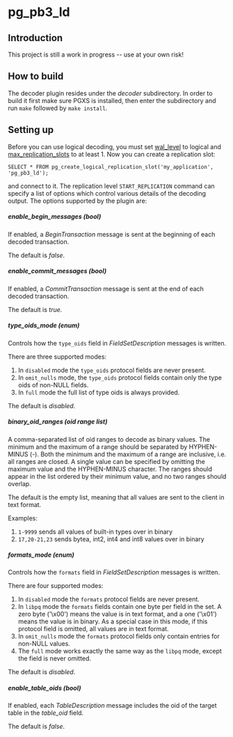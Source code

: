pg\_pb3\_ld
===========

Introduction
------------

This project is still a work in progress -- use at your own risk!

How to build
------------

The decoder plugin resides under the *decoder* subdirectory.  In order to build
it first make sure PGXS is installed, then enter the subdirectory and run
`make` followed by `make install`.

Setting up
----------

Before you can use logical decoding, you must set
[wal\_level](https://www.postgresql.org/docs/current/static/runtime-config-wal.html#GUC-WAL-LEVEL)
to logical and
[max\_replication\_slots](https://www.postgresql.org/docs/current/static/runtime-config-replication.html#GUC-MAX-REPLICATION-SLOTS)
to at least 1.  Now you can create a replication slot:

```
SELECT * FROM pg_create_logical_replication_slot('my_application', 'pg_pb3_ld');
```

and connect to it.  The replication level `START_REPLICATION` command can
specify a list of options which control various details of the decoding output.
The options supported by the plugin are:

##### enable\_begin\_messages (*bool*)

If enabled, a *BeginTransaction* message is sent at the beginning of each
decoded transaction.

The default is *false*.

##### enable\_commit\_messages (*bool*)

If enabled, a *CommitTransaction* message is sent at the end of each decoded
transaction.

The default is *true*.

##### type\_oids\_mode (*enum*)

Controls how the `type_oids` field in *FieldSetDescription* messages is written.

There are three supported modes:

  1. In `disabled` mode the `type_oids` protocol fields are never present.
  2. In `omit_nulls` mode, the `type_oids` protocol fields contain only the
  type oids of non-NULL fields.
  3. In `full` mode the full list of type oids is always provided.

The default is *disabled*.

##### binary\_oid\_ranges (*oid range list*)

A comma-separated list of oid ranges to decode as binary values.  The minimum
and the maximum of a range should be separated by HYPHEN-MINUS (-).  Both the
minimum and the maximum of a range are inclusive, i.e. all ranges are closed.
A single value can be specified by omitting the maximum value and the
HYPHEN-MINUS character.  The ranges should appear in the list ordered by their
minimum value, and no two ranges should overlap.

The default is the empty list, meaning that all values are sent to the client
in text format.

Examples:

  1. `1-9999` sends all values of built-in types over in binary
  2. `17,20-21,23` sends bytea, int2, int4 and int8 values over in binary

##### formats\_mode (*enum*)

Controls how the `formats` field in *FieldSetDescription* messages is written.

There are four supported modes:

  1. In `disabled` mode the `formats` protocol fields are never present.
  2. In `libpq` mode the `formats` fields contain one byte per field in the
  set.  A zero byte ('\x00') means the value is in text format, and a one
  ('\x01') means the value is in binary.  As a special case in this mode, if
  this protocol field is omitted, all values are in text format.
  3. In `omit_nulls` mode the `formats` protocol fields only contain entries
  for non-NULL values.
  4. The `full` mode works exactly the same way as the `libpq` mode, except the
  field is never omitted.

The default is *disabled*.

##### enable\_table\_oids (*bool*)

If enabled, each *TableDescription* message includes the oid of the target
table in the *table_oid* field.

The default is *false*.

